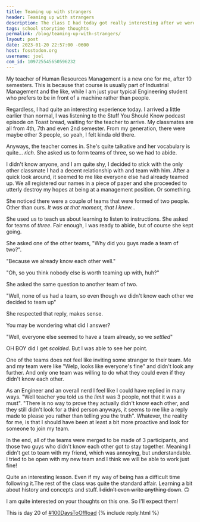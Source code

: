 ```yaml
---
title: Teaming up with strangers
header: Teaming up with strangers
description: The class I had today got really interesting after we were told to work in teams of three...
tags: school storytime thoughts
permalink: /blog/teaming-up-with-strangers/
layout: post
date: 2023-01-20 22:57:00 -0600
host: fosstodon.org
username: joel
com_id: 109725545650596232
---
```


My teacher of Human Resources Management is a new one for me, after 10 semesters. This is because that course is usually part of Industrial Management and the like, while I am just your typical Engineering student who prefers to be in front of a machine rather than people.

Regardless, I had quite an interesting experience today. I arrived a little earlier than normal, I was listening to the Stuff You Should Know podcast episode on Toast bread, waiting for the teacher to arrive. My classmates are all from 4th, 7th and even 2nd semester. From my generation, there were maybe other 3 people, so yeah, I felt kinda old there.

Anyways, the teacher comes in. She's quite talkative and her vocabulary is quite... *rich*. She asked us to form teams of three, so we had to abide.

I didn't know anyone, and I am quite shy, I decided to stick with the only other classmate I had a decent relationship with and team with him. After a quick look around, it seemed to me like everyone else had already teamed up. We all registered our names in a piece of paper and she proceeded to utterly destroy my hopes at being at a management position. Or something.

She noticed there were a couple of teams that were formed of two people. Other than ours. *It was at that moment, that I knew...*

She used us to teach us about learning to listen to instructions. She asked for teams of *three*. Fair enough, I was ready to abide, but of course she kept going.

She asked one of the other teams, "Why did you guys made a team of two?". 

"Because we already know each other well."

"Oh, so you think nobody else is worth teaming up with, huh?"

She asked the same question to another team of two.

"Well, none of us had a team, so even though we didn't know each other we decided to team up"

She respected that reply, makes sense.

You may be wondering what did I answer?

"Well, everyone else seemed to have a team already, so we *settled*"

OH BOY did I get *scolded*. But I was able to see her point.

One of the teams does not feel like inviting some stranger to their team. Me and my team were like "Welp, looks like everyone's fine" and didn't look any further. And only one team was willing to do what they could even if they didn't know each other.

As an Engineer and an overall nerd I feel like I could have replied in many ways. "Well teacher you told us the *limit* was 3 people, not that it was a must". "There is no way to prove they actually didn't know each other, and they still didn't look for a third person anyways, it seems to me like a reply made to please you rather than telling you the truth". Whatever, the reality for me, is that I should have been at least a bit more proactive and look for someone to join my team.

In the end, all of the teams were merged to be made of 3 participants, and those two guys who didn't know each other got to stay together. Meaning I didn't get to team with my friend, which was annoying, but understandable. I tried to be open with my new team and I think we will be able to work just fine!

Quite an interesting lesson. Even if my way of being has a difficult time following it.The rest of the class was quite the standard affair. Learning a bit about history and concepts and stuff. ~~I didn't even write anything down~~. 🙃

I am quite interested on your thoughts on this one. So I'll expect them!

This is day 20 of [#100DaysToOffload](https://100daystooffload.com)
{% include reply.html %}

